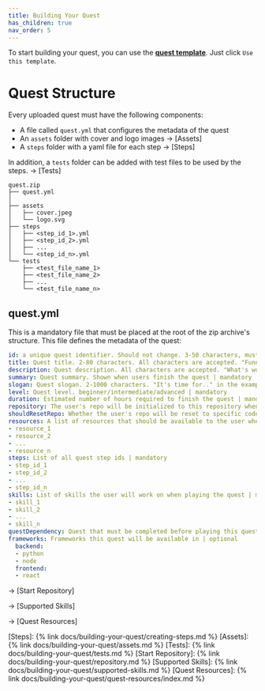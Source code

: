 ```yaml
---
title: Building Your Quest
has_children: true
nav_order: 5
---
```

To start building your quest, you can use the [**quest template**](https://github.com/trywilco/quest-template). Just click `Use this template`. 

# Quest Structure

Every uploaded quest must have the following components: 
- A file called `quest.yml` that configures the metadata of the quest
- An `assets` folder with cover and logo images → [Assets]
- A `steps` folder with a yaml file for each step  → [Steps]

In addition, a `tests` folder can be added with test files to be used by the steps. → [Tests]
```
quest.zip
├── quest.yml
│
├── assets
│   ├── cover.jpeg
│   └── logo.svg
├── steps
│   ├── <step_id_1>.yml
│   ├── <step_id_2>.yml
│   ├── ...
│   └── <step_id_n>.yml
└── tests
    ├── <test_file_name_1>
    ├── <test_file_name_2>
    ├── ...
    └── <test_file_name_n>
```

## quest.yml

This is a mandatory file that must be placed at the root of the zip archive's structure. This file defines the metadata of the quest:

```yaml
id: a unique quest identifier. Should not change. 3-50 characters, must begin with a letter. Accepted characters are A-Z, a-z, 0-9, and "_" | mandatory
title: Quest title. 2-80 characters. All characters are accepted. "Funnel Drop" in the example below | mandatory
description: Quest description. All characters are accepted. "What's worse.." in the example below | mandatory 
summary: Quest summary. Shown when users finish the quest | mandatory 
slogan: Quest slogan. 2-1000 characters. "It's time for.." in the example below | mandatory
level: Quest level. beginner/intermediate/advanced | mandatory
duration: Estimated number of hours required to finish the quest | mandatory
repository: The user's repo will be initialized to this repository when a quest starts. e.g. https://github.com/trywilco/Anythink-Market-Public | optional
shouldResetRepo: Whether the user's repo will be reset to specific code, set it to false when the quest does not involve any code | optional
resources: A list of resources that should be available to the user when the quest begins | optional 
- resource_1
- resource_2
- ...
- resource_n
steps: List of all quest step ids | mandatory
- step_id_1
- step_id_2
- ...
- step_id_n
skills: List of skills the user will work on when playing the quest | mandatory
- skill_1
- skill_2
- ...
- skill_n
questDependency: Quest that must be completed before playing this quest | optional
frameworks: Frameworks this quest will be available in | optional
  backend:
  - python
  - node
  frontend:
  - react
```

→ [Start Repository]

→ [Supported Skills]

→ [Quest Resources]


[Steps]: {% link docs/building-your-quest/creating-steps.md %}
[Assets]: {% link docs/building-your-quest/assets.md %}
[Tests]: {% link docs/building-your-quest/tests.md %}
[Start Repository]: {% link docs/building-your-quest/repository.md %}
[Supported Skills]: {% link docs/building-your-quest/supported-skills.md %}
[Quest Resources]: {% link docs/building-your-quest/quest-resources/index.md %}
